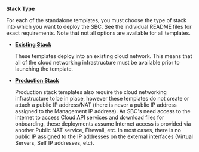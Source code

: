 **Stack Type**

For each of the standalone templates, you must choose the type of stack
into which you want to deploy the SBC. See the individual README files
for exact requirements. Note that not all options are available for all
templates.

  - [**Existing Stack**](https://github.com/RibbonCommunications/sbc_aws_cloudformation/tree/master/supported/standalone/existing-stack)
  
    These templates deploy into an existing cloud network. This means
    that all of the cloud networking infrastructure must be available
    prior to launching the template.

  - [**Production Stack**](https://github.com/RibbonCommunications/sbc_aws_cloudformation/tree/master/supported/standalone/production-stack) 
  
    Production stack templates also require the cloud networking
    infrastructure to be in place, however these templates do not create
    or attach a public IP address/NAT (there is never a public IP
    address assigned to the Management IP address). As SBC's need access
    to the internet to access Cloud API services and download files for
    onboarding, these deployments assume Internet access is provided via
    another Public NAT service, Firewall, etc. In most cases, there is
    no public IP assigned to the IP addresses on the external interfaces
    (Virtual Servers, Self IP addresses, etc).
